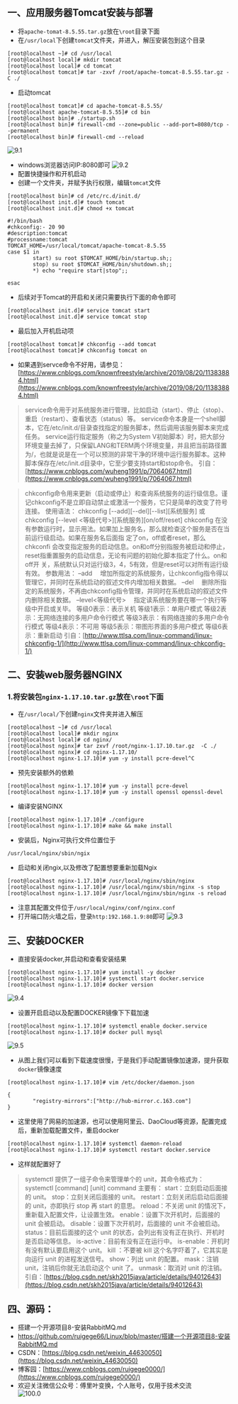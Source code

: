 ## 一、应用服务器Tomcat安装与部署
- 将`apache-tomat-8.5.55.tar.gz`放在`\root`目录下面
- 在`/usr/local`下创建`tomcat`文件夹，并进入，解压安装包到这个目录
```Linux
[root@localhost ~]# cd /usr/local
[root@localhost local]# mkdir tomcat
[root@localhost local]# cd tomcat
[root@localhost tomcat]# tar -zxvf /root/apache-tomcat-8.5.55.tar.gz -C ./
```
- 启动tomcat
```Linux
[root@localhost tomcat]# cd apache-tomcat-8.5.55/
[root@localhost apache-tomcat-8.5.55]# cd bin
[root@localhost bin]# ./startup.sh
[root@localhost bin]# firewall-cmd --zone=public --add-port=8080/tcp --permanent
[root@localhost bin]# firewall-cmd --reload
```
![9.1](https://img-blog.csdnimg.cn/20200810200252100.png?x-oss-process=image/watermark,type_ZmFuZ3poZW5naGVpdGk,shadow_10,text_aHR0cHM6Ly9ibG9nLmNzZG4ubmV0L3dlaXhpbl80NDYzMDA1MA==,size_16,color_FFFFFF,t_70)
- windows浏览器访问IP:8080即可
![9.2](https://img-blog.csdnimg.cn/20200810200957576.png?x-oss-process=image/watermark,type_ZmFuZ3poZW5naGVpdGk,shadow_10,text_aHR0cHM6Ly9ibG9nLmNzZG4ubmV0L3dlaXhpbl80NDYzMDA1MA==,size_16,color_FFFFFF,t_70)
- 配置快捷操作和开机启动
- 创建一个文件夹，并赋予执行权限，编辑`tomcat`文件
```Linux
[root@localhost bin]# cd /etc/rc.d/init.d/
[root@localhost init.d]# touch tomcat
[root@localhost init.d]# chmod +x tomcat
```
```vim
#!/bin/bash
#chkconfig:- 20 90
#description:tomcat
#processname:tomcat
TOMCAT_HOME=/usr/local/tomcat/apache-tomcat-8.5.55
case $1 in
        start) su root $TOMCAT_HOME/bin/startup.sh;;
        stop) su root $TOMCAT_HOME/bin/shutdown.sh;;
        *) echo "require start|stop";;

esac
```
- 后续对于Tomcat的开启和关闭只需要执行下面的命令即可
```Linux
[root@localhost init.d]# service tomcat start
[root@localhost init.d]# service tomcat stop
```
- 最后加入开机启动项
```Linux
[root@localhost tomcat]# chkconfig --add tomcat
[root@localhost tomcat]# chkconfig tomcat on
```
- 如果遇到servce命令不好用，请参见：[https://www.cnblogs.com/knownfreestyle/archive/2019/08/20/11383884.html](https://www.cnblogs.com/knownfreestyle/archive/2019/08/20/11383884.html)
> service命令用于对系统服务进行管理，比如启动（start）、停止（stop）、重启（restart）、查看状态（status）等。
service命令本身是一个shell脚本，它在/etc/init.d/目录查找指定的服务脚本，然后调用该服务脚本来完成任务。
service运行指定服务（称之为System V初始脚本）时，把大部分环境变量去掉了，只保留LANG和TERM两个环境变量，并且把当前路径置为/，也就是说是在一个可以预测的非常干净的环境中运行服务脚本。这种脚本保存在/etc/init.d目录中，它至少要支持start和stop命令。
引自：[https://www.cnblogs.com/wuheng1991/p/7064067.html](https://www.cnblogs.com/wuheng1991/p/7064067.html)

>chkconfig命令用来更新（启动或停止）和查询系统服务的运行级信息。谨记chkconfig不是立即自动禁止或激活一个服务，它只是简单的改变了符号连接。
使用语法：
chkconfig [--add][--del][--list][系统服务] 或 chkconfig [--level <等级代号>][系统服务][on/off/reset]
chkconfig 在没有参数运行时，显示用法。如果加上服务名，那么就检查这个服务是否在当前运行级启动。如果在服务名后面指 定了on，off或者reset，那么chkconfi 会改变指定服务的启动信息。on和off分别指服务被启动和停止，reset指重置服务的启动信息，无论有问题的初始化脚本指定了什么。on和off开 关，系统默认只对运行级3，4，5有效，但是reset可以对所有运行级有效。
参数用法：
–add 　增加所指定的系统服务，让chkconfig指令得以管理它，并同时在系统启动的叙述文件内增加相关数据。
–del 　删除所指定的系统服务，不再由chkconfig指令管理，并同时在系统启动的叙述文件内删除相关数据。
–level<等级代号> 　指定读系统服务要在哪一个执行等级中开启或关毕。
等级0表示：表示关机
等级1表示：单用户模式
等级2表示：无网络连接的多用户命令行模式
等级3表示：有网络连接的多用户命令行模式
等级4表示：不可用
等级5表示：带图形界面的多用户模式
等级6表示：重新启动
引自：[http://www.ttlsa.com/linux-command/linux-chkconfig-1/](http://www.ttlsa.com/linux-command/linux-chkconfig-1/)
## 二、安装web服务器NGINX
### 1.将安装包`nginx-1.17.10.tar.gz`放在`\root`下面
- 在`/usr/local/`下创建`nginx`文件夹并进入解压
```Linux
[root@localhost ~]# cd /usr/local
[root@localhost local]# mkdir nginx
[root@localhost local]# cd nginx/
[root@localhost nginx]# tar zxvf /root/nginx-1.17.10.tar.gz  -C ./
[root@localhost nginx]# cd nginx-1.17.10/
[root@localhost nginx-1.17.10]# yum -y install pcre-devel^C
```
- 预先安装额外的依赖
```Linux
[root@localhost nginx-1.17.10]# yum -y install pcre-devel
[root@localhost nginx-1.17.10]# yum -y install openssl openssl-devel
```
- 编译安装NGINX
```Linux
[root@localhost nginx-1.17.10]# ./configure
[root@localhost nginx-1.17.10]# make && make install
```
- 安装后，Nginx可执行文件位置位于
```Linux
/usr/local/nginx/sbin/ngix
```
- 启动和关闭ngix,以及修改了配置想要重新加载Ngix
```Linux
[root@localhost nginx-1.17.10]# /usr/local/nginx/sbin/nginx 
[root@localhost nginx-1.17.10]# /usr/local/nginx/sbin/nginx -s stop
[root@localhost nginx-1.17.10]# /usr/local/nginx/sbin/nginx -s reload
```
- 注意其配置文件位于`/usr/local/nginx/conf/nginx.conf`
- 打开端口防火墙之后，登录`http:192.168.1.9:80`即可
![9.3](https://img-blog.csdnimg.cn/20200810205634656.png?x-oss-process=image/watermark,type_ZmFuZ3poZW5naGVpdGk,shadow_10,text_aHR0cHM6Ly9ibG9nLmNzZG4ubmV0L3dlaXhpbl80NDYzMDA1MA==,size_16,color_FFFFFF,t_70)
## 三、安装DOCKER
- 直接安装docker,并启动和查看安装结果
```Linux
[root@localhost nginx-1.17.10]# yum install -y docker
[root@localhost nginx-1.17.10]# systemctl start docker.service
[root@localhost nginx-1.17.10]# docker version
```
![9.4](https://img-blog.csdnimg.cn/20200810213952384.png?x-oss-process=image/watermark,type_ZmFuZ3poZW5naGVpdGk,shadow_10,text_aHR0cHM6Ly9ibG9nLmNzZG4ubmV0L3dlaXhpbl80NDYzMDA1MA==,size_16,color_FFFFFF,t_70)
- 设置开启启动以及配置DOCKER镜像下下载加速
```Linux
[root@localhost nginx-1.17.10]# systemctl enable docker.service
[root@localhost nginx-1.17.10]# docker pull mysql
```
![9.5](https://img-blog.csdnimg.cn/20200810220756702.png?x-oss-process=image/watermark,type_ZmFuZ3poZW5naGVpdGk,shadow_10,text_aHR0cHM6Ly9ibG9nLmNzZG4ubmV0L3dlaXhpbl80NDYzMDA1MA==,size_16,color_FFFFFF,t_70)
- 从图上我们可以看到下载速度很慢，于是我们手动配置镜像加速源，提升获取`docker`镜像速度
```Linux
[root@localhost nginx-1.17.10]# vim /etc/docker/daemon.json 
```
```vim
{
        "registry-mirrors":["http://hub-mirror.c.163.com"]
}

```
- 这里使用了网易的加速源，也可以使用阿里云、DaoCloud等资源，配置完成后，重新加载配置文件，重启docker
```Linux
[root@localhost nginx-1.17.10]# systemctl daemon-reload
[root@localhost nginx-1.17.10]# systemctl restart docker.service
```
- 这样就配置好了
> systemctl 提供了一组子命令来管理单个的 unit，其命令格式为：
systemctl [command] [unit]
command 主要有：
start：立刻启动后面接的 unit。
stop：立刻关闭后面接的 unit。
restart：立刻关闭后启动后面接的 unit，亦即执行 stop 再 start 的意思。
reload：不关闭 unit 的情况下，重新载入配置文件，让设置生效。
enable：设置下次开机时，后面接的 unit 会被启动。
disable：设置下次开机时，后面接的 unit 不会被启动。
status：目前后面接的这个 unit 的状态，会列出有没有正在执行、开机时是否启动等信息。
is-active：目前有没有正在运行中。
is-enable：开机时有没有默认要启用这个 unit。
kill ：不要被 kill 这个名字吓着了，它其实是向运行 unit 的进程发送信号。
show：列出 unit 的配置。
mask：注销 unit，注销后你就无法启动这个 unit 了。
unmask：取消对 unit 的注销。
引自：[https://blog.csdn.net/skh2015java/article/details/94012643](https://blog.csdn.net/skh2015java/article/details/94012643)
## 四、源码：
- 搭建一个开源项目8-安装RabbitMQ.md
- https://github.com/ruigege66/Linux/blob/master/搭建一个开源项目8-安装RabbitMQ.md
- CSDN：[https://blog.csdn.net/weixin_44630050](https://blog.csdn.net/weixin_44630050)
- 博客园：[https://www.cnblogs.com/ruigege0000/](https://www.cnblogs.com/ruigege0000/)
- 欢迎关注微信公众号：傅里叶变换，个人账号，仅用于技术交流\
![100.0](https://img-blog.csdnimg.cn/20200808233919811.png?x-oss-process=image/watermark,type_ZmFuZ3poZW5naGVpdGk,shadow_10,text_aHR0cHM6Ly9ibG9nLmNzZG4ubmV0L3dlaXhpbl80NDYzMDA1MA==,size_16,color_FFFFFF,t_70)

